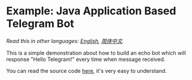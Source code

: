 # Example: Java Application Based Telegram Bot

*Read this in other languages: [English](README.md), [简体中文](README.zh-cn.md).*

This is a simple demonstration about how to build an echo bot which will response "Hello Telegram!" every time when message received.

You can read the source code [here](src/main/java/io/sgr/telegram/bot/examples/hello/HelloTelegramBot.java), it's very easy to understand.
